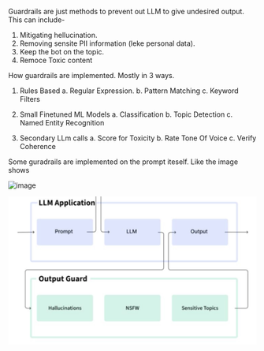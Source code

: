 Guardrails are just methods to prevent out LLM to give undesired output.
This can include-
1. Mitigating hellucination.
2. Removing sensite PII information (leke personal data).
3. Keep the bot on the topic.
4. Remoce Toxic content

How guardrails are implemented. Mostly in 3 ways.
1. Rules Based
   a. Regular Expression.
   b. Pattern Matching
   c. Keyword Filters

2. Small Finetuned ML Models
   a. Classification
   b. Topic Detection
   c. Named Entity Recognition

3. Secondary LLm calls
   a. Score for Toxicity
   b. Rate Tone Of Voice
   c. Verify Coherence

Some guradrails are implemented on the prompt iteself. Like the image shows

<img width="508" height="339" alt="image" src="https://github.com/user-attachments/assets/3a795d9c-b444-47f3-ae2a-9f66aec5cb32" />


![Alt text](image-1.png)

